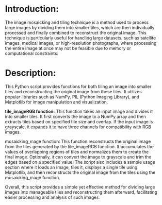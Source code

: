 # Introduction:

The image mosaicking and tiling technique is a method used to process large images by dividing them into smaller tiles, which are then individually processed and finally combined to reconstruct the original image. This technique is particularly useful for handling large datasets, such as satellite images, medical images, or high-resolution photographs, where processing the entire image at once may not be feasible due to memory or computational constraints.

# Description:

This Python script provides functions for both tiling an image into smaller tiles and reconstructing the original image from these tiles. It utilizes popular libraries such as NumPy, PIL (Python Imaging Library), and Matplotlib for image manipulation and visualization.

**tile_imageRGB function:** This function takes an input image and divides it into smaller tiles. It first converts the image to a NumPy array and then extracts tiles based on specified tile size and overlap. If the input image is grayscale, it expands it to have three channels for compatibility with RGB images. 

mosaicking_mage function: This function reconstructs the original image from the tiles generated by the tile_imageRGB function. It accumulates the values of overlapping regions of tiles and normalizes them to create the final image. Optionally, it can convert the image to grayscale and trim the edges based on a specified value.
The script also includes a sample usage section where it loads an image, tiles it, displays a single tile using Matplotlib, and then reconstructs the original image from the tiles using the mosaicking_mage function.

Overall, this script provides a simple yet effective method for dividing large images into manageable tiles and reconstructing them afterward, facilitating easier processing and analysis of such images.
